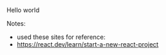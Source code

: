 Hello world

Notes:
- used these sites for reference:
- https://react.dev/learn/start-a-new-react-project